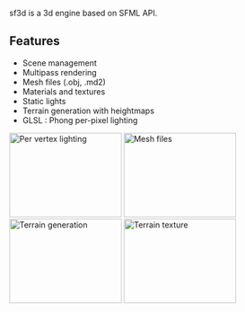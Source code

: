 sf3d is a 3d engine based on SFML API.

## Features ##
  * Scene management
  * Multipass rendering
  * Mesh files (.obj, .md2)
  * Materials and textures
  * Static lights
  * Terrain generation with heightmaps
  * GLSL : Phong per-pixel lighting


<img src='http://img10.hostingpics.net/pics/728865scene1_light.png' title='Per vertex lighting' width='200' height='150' />
<img height='150' width='200' title='Mesh files' src='http://img7.hostingpics.net/pics/230760md2.png' />
<img width='200' alt='Terrain generation' height='150' border='0' src='http://img11.hostingpics.net/pics/734342terrain.png' />
<img width='200' alt='Terrain texture' height='150' border='0' src='http://img11.hostingpics.net/pics/750618terrain_texture.png' />